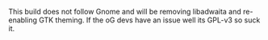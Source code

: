 This build does not follow Gnome and will be removing libadwaita and re-enabling GTK theming. If the oG devs have an issue well its GPL-v3 so suck it.
